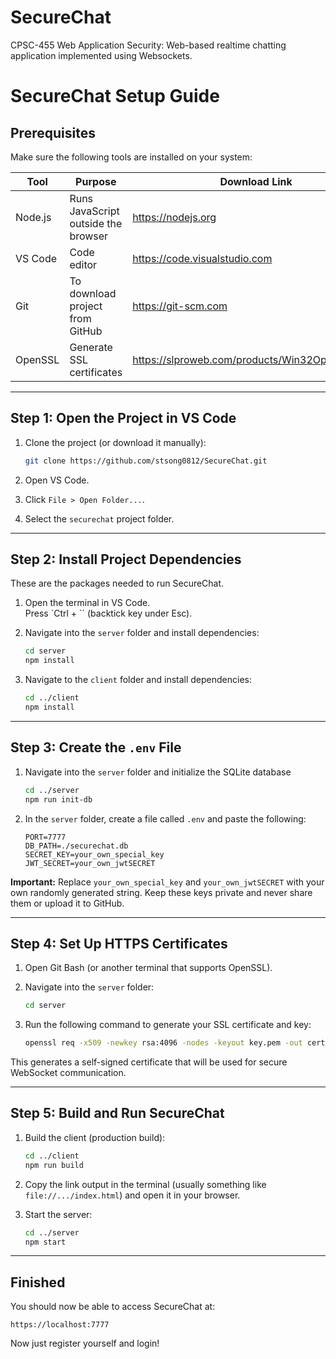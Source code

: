 # SecureChat

CPSC-455 Web Application Security: Web-based realtime chatting application implemented using Websockets.

# SecureChat Setup Guide

## Prerequisites

Make sure the following tools are installed on your system:

| Tool    | Purpose                             | Download Link                                   |
| ------- | ----------------------------------- | ----------------------------------------------- |
| Node.js | Runs JavaScript outside the browser | https://nodejs.org                              |
| VS Code | Code editor                         | https://code.visualstudio.com                   |
| Git     | To download project from GitHub     | https://git-scm.com                             |
| OpenSSL | Generate SSL certificates           | https://slproweb.com/products/Win32OpenSSL.html |

---

## Step 1: Open the Project in VS Code

1. Clone the project (or download it manually):

   ```bash
   git clone https://github.com/stsong0812/SecureChat.git
   ```

2. Open VS Code.

3. Click `File > Open Folder...`.

4. Select the `securechat` project folder.

---

## Step 2: Install Project Dependencies

These are the packages needed to run SecureChat.

1. Open the terminal in VS Code.  
   Press `Ctrl + `` (backtick key under Esc).

2. Navigate into the `server` folder and install dependencies:

   ```bash
   cd server
   npm install
   ```

3. Navigate to the `client` folder and install dependencies:
   ```bash
   cd ../client
   npm install
   ```

---

## Step 3: Create the `.env` File

1. Navigate into the `server` folder and initialize the SQLite database

   ```bash
   cd ../server
   npm run init-db
   ```

2. In the `server` folder, create a file called `.env` and paste the following:

   ```env
   PORT=7777
   DB_PATH=./securechat.db
   SECRET_KEY=your_own_special_key
   JWT_SECRET=your_own_jwtSECRET
   ```

**Important:** Replace `your_own_special_key` and `your_own_jwtSECRET` with your own randomly generated string. Keep these keys private and never share them or upload it to GitHub.

---

## Step 4: Set Up HTTPS Certificates

1. Open Git Bash (or another terminal that supports OpenSSL).

2. Navigate into the `server` folder:

   ```bash
   cd server
   ```

3. Run the following command to generate your SSL certificate and key:
   ```bash
   openssl req -x509 -newkey rsa:4096 -nodes -keyout key.pem -out cert.pem -days 365
   ```

This generates a self-signed certificate that will be used for secure WebSocket communication.

---

## Step 5: Build and Run SecureChat

1. Build the client (production build):

   ```bash
   cd ../client
   npm run build
   ```

2. Copy the link output in the terminal (usually something like `file://.../index.html`) and open it in your browser.

3. Start the server:
   ```bash
   cd ../server
   npm start
   ```

---

## Finished

You should now be able to access SecureChat at:

```
https://localhost:7777
```

Now just register yourself and login!
